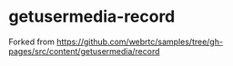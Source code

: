 # getusermedia-record
Forked from https://github.com/webrtc/samples/tree/gh-pages/src/content/getusermedia/record
